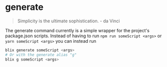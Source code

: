 # generate
> Simplicity is the ultimate sophistication. - da Vinci

The generate command currently is a simple wrapper for the project's package.json scripts.
Instead of having to run ```npm run someScript <args>``` or ```yarn someScript <args>``` you can
instead run 
```bash
blix generate someScript <args>
# Or with the generate alias "g"
blix g someScript <args>
```